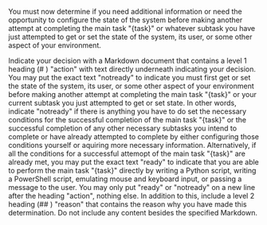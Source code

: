 You must now determine if you need additional information or need the opportunity to configure the state of the system before making another attempt at completing the main task "{task}" or whatever subtask you have just attempted to get or set the state of the system, its user, or some other aspect of your environment.

Indicate your decision with a Markdown document that contains a level 1 heading (# ) "action" with text directly underneath indicating your decision. You may put the exact text "notready" to indicate you must first get or set the state of the system, its user, or some other aspect of your environment before making another attempt at completing the main task "{task}" or your current subtask you just attempted to get or set state. In other words, indicate "notready" if there is anything you have to do set the necessary conditions for the successful completion of the main task "{task}" or the successful completion of any other necessary subtasks you intend to complete or have already attempted to complete by either configuring those conditions yourself or aquiring more necessary information. Alternatively, if all the conditions for a successful attemopt of the main task "{task}" are already met, you may put the exact text "ready" to indicate that you are able to perform the main task "{task}" directly by writing a Python script, writing a PowerShell script, emulating mouse and keyboard input, or passing a message to the user. You may only put "ready" or "notready" on a new line after the heading "action", nothing else. In addition to this, include a level 2 heading (## ) "reason" that contains the reason why you have made this determination. Do not include any content besides the specified Markdown.